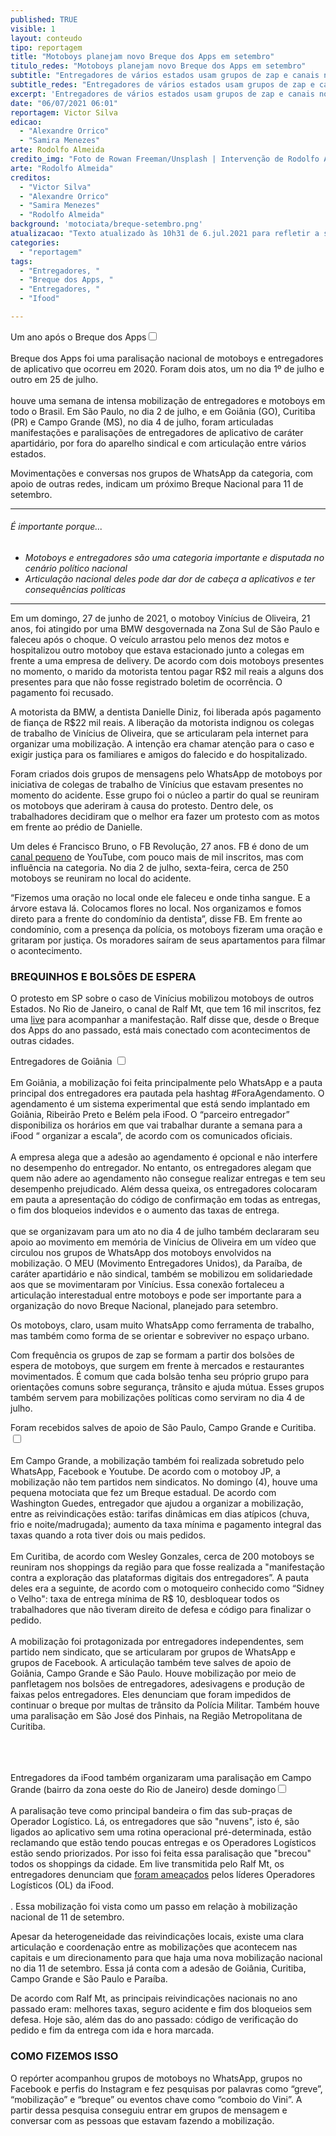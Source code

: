 ```yaml
---
published: TRUE
visible: 1
layout: conteudo
tipo: reportagem
title: "Motoboys planejam novo Breque dos Apps em setembro"
titulo_redes: "Motoboys planejam novo Breque dos Apps em setembro"
subtitle: "Entregadores de vários estados usam grupos de zap e canais no YouTube para articular nova paralisação nacional; mobilização pela morte de Vinícius Oliveira, motoqueiro de 21 anos, fortaleceu a articulação interestadual"
subtitle_redes: "Entregadores de vários estados usam grupos de zap e canais no YouTube para articular nova paralisação nacional; mobilização pela morte de Vinícius Oliveira, motoqueiro de 21 anos, fortaleceu a articulação interestadual"
excerpt: 'Entregadores de vários estados usam grupos de zap e canais no YouTube para articular nova paralisação nacional; mobilização pela morte de Vinícius Oliveira, motoqueiro de 21 anos, fortaleceu a articulação interestadual'
date: "06/07/2021 06:01"
reportagem: Victor Silva
edicao:
  - "Alexandre Orrico"
  - "Samira Menezes"
arte: Rodolfo Almeida
credito_img: "Foto de Rowan Freeman/Unsplash | Intervenção de Rodolfo Almeida"
arte: "Rodolfo Almeida"
creditos:
  - "Victor Silva"
  - "Alexandre Orrico"
  - "Samira Menezes"
  - "Rodolfo Almeida"
background: 'motociata/breque-setembro.png'
atualizacao: "Texto atualizado às 10h31 de 6.jul.2021 para refletir a seguinte correção: no penúltimo parágrafo do texto, substitui 'bloqueios sem acidente' por 'bloqueios sem defesa'."
categories:
  - "reportagem"
tags:
  - "Entregadores, "
  - "Breque dos Apps, "
  - "Entregadores, "
  - "Ifood"

---
```


Um ano após o Breque dos Apps<input type="checkbox" id="cb1" /><label for="cb1"><sup></sup></label><span><br><br>Breque dos Apps foi uma paralisação nacional de motoboys e entregadores de aplicativo que ocorreu em 2020. Foram dois atos, um no dia 1º de julho e outro em 25 de julho.<br><br></span> houve uma semana de intensa mobilização de entregadores e motoboys em todo o Brasil. Em São Paulo, no dia 2 de julho, e em Goiânia (GO), Curitiba (PR) e Campo Grande (MS), no dia 4 de julho, foram articuladas manifestações e paralisações de entregadores de aplicativo de caráter apartidário, por fora do aparelho sindical e com articulação entre vários estados.

Movimentações e conversas nos grupos de WhatsApp da categoria, com apoio de outras redes, indicam um próximo Breque Nacional para 11 de setembro.

---

###### É importante porque...

- *Motoboys e entregadores são uma categoria importante e disputada no cenário político nacional*
- *Articulação nacional deles pode dar dor de cabeça a aplicativos e ter consequências políticas*

---

Em um domingo, 27 de junho de 2021, o motoboy Vinícius de Oliveira, 21 anos, foi atingido por uma BMW desgovernada na Zona Sul de São Paulo e faleceu após o choque. O veículo arrastou pelo menos dez motos e hospitalizou outro motoboy que estava estacionado junto a colegas em frente a uma empresa de delivery. De acordo com dois motoboys presentes no momento, o marido da motorista tentou pagar R$2 mil reais a alguns dos presentes para que não fosse registrado boletim de ocorrência. O pagamento foi recusado.

A motorista da BMW, a dentista Danielle Diniz, foi liberada após pagamento de fiança de R$22 mil reais. A liberação da motorista  indignou os colegas de trabalho de Vinícius de Oliveira, que se articularam pela internet para organizar uma mobilização. A intenção era chamar atenção para o caso e exigir justiça para os familiares e amigos do falecido e do hospitalizado.

Foram criados dois grupos de mensagens pelo WhatsApp de motoboys por iniciativa de colegas de trabalho de Vinícius que estavam presentes no momento do acidente. Esse grupo foi o núcleo a partir do qual se reuniram os motoboys que aderiram à causa do protesto. Dentro dele, os trabalhadores decidiram que o melhor era fazer um protesto com as motos em frente ao prédio de Danielle.

Um deles é Francisco Bruno, o FB Revolução, 27 anos. FB é dono de um [canal pequeno](https://www.youtube.com/channel/UCQlfE3h_pU_wJ8xcFHcZvoA/videos) de YouTube, com pouco mais de mil inscritos, mas com influência na categoria. No dia 2 de julho, sexta-feira, cerca de 250 motoboys se reuniram no local do acidente.

“Fizemos uma oração no local onde ele faleceu e onde tinha sangue. E a árvore estava lá. Colocamos flores no local. Nos organizamos e fomos direto para a frente do condomínio da dentista”, disse FB. Em frente ao condomínio, com a presença da polícia, os motoboys fizeram uma oração e gritaram por justiça. Os moradores saíram de seus apartamentos para filmar o acontecimento.

### BREQUINHOS E BOLSÕES DE ESPERA

O protesto em SP sobre o caso de Vinícius mobilizou motoboys de outros Estados. No Rio de Janeiro, o canal de Ralf Mt, que tem 16 mil inscritos, fez uma [live](https://www.youtube.com/watch?v=XGFNp1hNBdY) para acompanhar a manifestação. Ralf disse que, desde o Breque dos Apps do ano passado, está mais conectado com acontecimentos de outras cidades.

Entregadores de Goiânia <input type="checkbox" id="cb2" /><label for="cb2"><sup></sup></label><span><br><br>Em Goiânia, a mobilização foi feita principalmente pelo WhatsApp e a pauta principal dos entregadores era pautada pela hashtag #ForaAgendamento. O agendamento é um sistema experimental que está sendo implantado em Goiânia, Ribeirão Preto e Belém pela iFood. O “parceiro entregador” disponibiliza os horários em que vai trabalhar durante a semana para a iFood “ organizar a escala”, de acordo com os comunicados oficiais.<br><br>
A empresa alega que a adesão ao agendamento é opcional e não interfere no desempenho do entregador. No entanto, os entregadores alegam que quem não adere ao agendamento não consegue realizar entregas e tem seu desempenho prejudicado. Além dessa queixa, os entregadores colocaram em pauta a apresentação do código de confirmação em todas as entregas, o fim dos bloqueios indevidos e o aumento das taxas de entrega.
<br><br></span> que se organizavam para um ato no dia 4 de julho também declararam seu apoio ao movimento em memória de Vinícius de Oliveira em um vídeo que circulou nos grupos de WhatsApp dos motoboys envolvidos na mobilização. O MEU (Movimento Entregadores Unidos), da Paraíba, de caráter apartidário e não sindical, também se mobilizou em solidariedade aos que se movimentaram por Vinícius. Essa conexão fortaleceu a articulação interestadual entre motoboys e pode ser importante para a organização do novo Breque Nacional, planejado para setembro.

Os motoboys, claro, usam muito WhatsApp como ferramenta de trabalho, mas também como forma de se orientar e sobreviver no espaço urbano.

Com frequência os grupos de zap se formam a partir dos bolsões de espera de motoboys, que surgem em frente à mercados e restaurantes movimentados. É comum que cada bolsão tenha seu próprio grupo para orientações comuns sobre segurança, trânsito e ajuda mútua. Esses grupos também servem para mobilizações políticas como serviram no dia 4 de julho.

Foram recebidos salves de apoio de São Paulo, Campo Grande e Curitiba.<input type="checkbox" id="cb3" /><label for="cb3"><sup></sup></label><span><br><br>Em Campo Grande, a mobilização também foi realizada sobretudo pelo WhatsApp, Facebook e Youtube. De acordo com o motoboy JP, a mobilização não tem partidos nem sindicatos. No domingo (4), houve uma pequena motociata que fez um Breque estadual. De acordo com Washington Guedes, entregador que ajudou a organizar a mobilização, entre as reivindicações estão: tarifas dinâmicas em dias atípicos (chuva, frio e noite/madrugada); aumento da taxa mínima e pagamento integral das taxas quando a rota tiver dois ou mais pedidos.<br><br>
Em Curitiba, de acordo com Wesley  Gonzales, cerca de 200 motoboys se reuniram nos shoppings da região para que fosse realizada a "manifestação contra a exploração das plataformas digitais dos entregadores”. A pauta deles era a seguinte, de acordo com o motoqueiro conhecido como “Sidney o Velho": taxa de entrega mínima de R$ 10, desbloquear todos os trabalhadores que não tiveram direito de defesa e código para finalizar o pedido.<br><br>
A mobilização foi protagonizada por entregadores independentes, sem partido nem sindicato, que se articularam por grupos de WhatsApp e grupos de Facebook. A articulação também teve salves de apoio de Goiânia, Campo Grande e São Paulo. Houve mobilização por meio de panfletagem nos bolsões de entregadores, adesivagens e produção de faixas pelos entregadores.
Eles denunciam que foram impedidos de continuar o breque por multas de trânsito da Polícia Militar. Também houve uma paralisação em São José dos Pinhais, na Região Metropolitana de Curitiba.<br><br>
<br><br></span>

Entregadores da iFood também organizaram uma paralisação em Campo Grande (bairro da zona oeste do Rio de Janeiro) desde domingo<input type="checkbox" id="cb3" /><label for="cb3"><sup></sup></label><span><br><br>A paralisação teve como principal bandeira o fim das sub-praças de Operador Logístico. Lá, os entregadores que são "nuvens", isto é, são ligados ao aplicativo sem uma rotina operacional pré-determinada, estão reclamando que estão tendo poucas entregas e os Operadores Logísticos estão sendo priorizados. Por isso foi feita essa paralisação que "brecou" todos os shoppings da cidade. Em live transmitida pelo Ralf Mt, os entregadores denunciam que <a href="https://www.youtube.com/watch?v=KjZQ4dIv3gA" target="_blank">foram ameaçados</a> pelos líderes Operadores Logísticos (OL) da iFood.
<br><br></span>. Essa mobilização foi vista como um passo em relação à mobilização nacional de 11 de setembro.

Apesar da heterogeneidade das reivindicações locais, existe uma clara articulação e coordenação entre as mobilizações que acontecem nas capitais e um direcionamento para que haja uma nova mobilização nacional no dia 11 de setembro. Essa já conta com a adesão de Goiânia, Curitiba, Campo Grande e São Paulo e Paraíba.

De acordo com Ralf Mt, as principais reivindicações nacionais no ano passado eram: melhores taxas, seguro acidente e fim dos bloqueios sem defesa. Hoje são, além das do ano passado: código de verificação do pedido e fim da entrega com ida e hora marcada.

### COMO FIZEMOS ISSO

O repórter acompanhou grupos de motoboys no WhatsApp, grupos no Facebook e perfis do Instagram e fez pesquisas por palavras como “greve”, “mobilização” e “breque” ou eventos chave como “comboio do Vini”. A partir dessa pesquisa conseguiu entrar em grupos de mensagem e conversar com as pessoas que estavam fazendo a mobilização.
